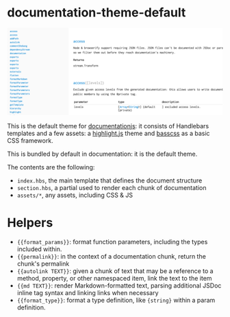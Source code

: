 # documentation-theme-default

![](screenshot.png)

This is the default theme for [documentationjs](https://github.com/documentationjs):
it consists of Handlebars templates and a few assets: a [highlight.js](https://highlightjs.org/)
theme and [basscss](http://www.basscss.com/) as a basic CSS framework.

This is bundled by default in documentation: it is the default theme.

The contents are the following:

* `index.hbs`, the main template that defines the document structure
* `section.hbs`, a partial used to render each chunk of documentation
* `assets/*`, any assets, including CSS & JS

# Helpers

* `{{format_params}}`: format function parameters, including the types
  included within.
* `{{permalink}}`: in the context of a documentation chunk,
  return the chunk's permalink
* `{{autolink TEXT}}`: given a chunk of text that may be a reference to a
  method, property, or other namespaced item, link the text to the item
* `{{md TEXT}}`: render Markdown-formatted text, parsing additional
  JSDoc inline tag syntax and linking links when necessary
* `{{format_type}}`: format a type definition, like `{string}` within a
  param definition.

